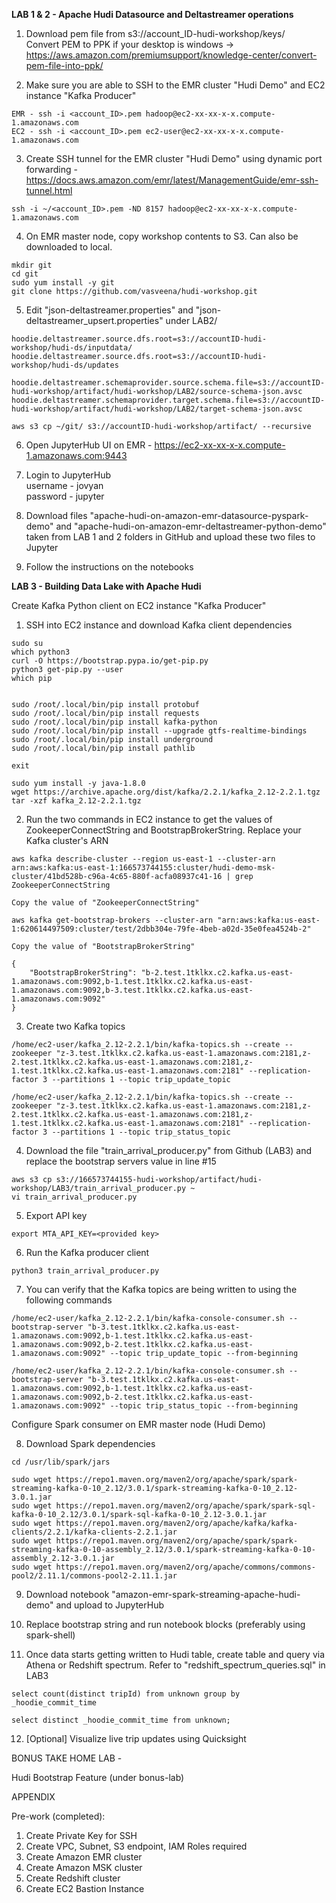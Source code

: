 **LAB 1 & 2 - Apache Hudi Datasource and Deltastreamer operations** <br />

1) Download pem file from s3://account_ID-hudi-workshop/keys/ <br />
Convert PEM to PPK if your desktop is windows -> https://aws.amazon.com/premiumsupport/knowledge-center/convert-pem-file-into-ppk/ <br />

2) Make sure you are able to SSH to the EMR cluster "Hudi Demo" and EC2 instance "Kafka Producer" <br />
```
EMR - ssh -i <account_ID>.pem hadoop@ec2-xx-xx-x-x.compute-1.amazonaws.com
EC2 - ssh -i <account_ID>.pem ec2-user@ec2-xx-xx-x-x.compute-1.amazonaws.com
```

3) Create SSH tunnel for the EMR cluster "Hudi Demo" using dynamic port forwarding -  https://docs.aws.amazon.com/emr/latest/ManagementGuide/emr-ssh-tunnel.html <br />
```
ssh -i ~/<account_ID>.pem -ND 8157 hadoop@ec2-xx-xx-x-x.compute-1.amazonaws.com
```

4) On EMR master node, copy workshop contents to S3. Can also be downloaded to local.

```
mkdir git
cd git
sudo yum install -y git
git clone https://github.com/vasveena/hudi-workshop.git
```

5) Edit "json-deltastreamer.properties" and "json-deltastreamer_upsert.properties" under LAB2/
```
hoodie.deltastreamer.source.dfs.root=s3://accountID-hudi-workshop/hudi-ds/inputdata/
hoodie.deltastreamer.source.dfs.root=s3://accountID-hudi-workshop/hudi-ds/updates

hoodie.deltastreamer.schemaprovider.source.schema.file=s3://accountID-hudi-workshop/artifact/hudi-workshop/LAB2/source-schema-json.avsc
hoodie.deltastreamer.schemaprovider.target.schema.file=s3://accountID-hudi-workshop/artifact/hudi-workshop/LAB2/target-schema-json.avsc

aws s3 cp ~/git/ s3://accountID-hudi-workshop/artifact/ --recursive
```

6) Open JupyterHub UI on EMR - https://ec2-xx-xx-x-x.compute-1.amazonaws.com:9443 <br />

7) Login to JupyterHub <br />
username - jovyan <br />
password - jupyter <br />

8) Download files "apache-hudi-on-amazon-emr-datasource-pyspark-demo" and "apache-hudi-on-amazon-emr-deltastreamer-python-demo" taken from LAB 1 and 2 folders in GitHub and upload these two files to Jupyter <br />

9) Follow the instructions on the notebooks <br />

**LAB 3 - Building Data Lake with Apache Hudi** <br />

Create Kafka Python client on EC2 instance "Kafka Producer" <br />

1) SSH into EC2 instance and download Kafka client dependencies <br />
```
sudo su
which python3
curl -O https://bootstrap.pypa.io/get-pip.py
python3 get-pip.py --user
which pip


sudo /root/.local/bin/pip install protobuf
sudo /root/.local/bin/pip install requests
sudo /root/.local/bin/pip install kafka-python
sudo /root/.local/bin/pip install --upgrade gtfs-realtime-bindings
sudo /root/.local/bin/pip install underground
sudo /root/.local/bin/pip install pathlib

exit

sudo yum install -y java-1.8.0
wget https://archive.apache.org/dist/kafka/2.2.1/kafka_2.12-2.2.1.tgz
tar -xzf kafka_2.12-2.2.1.tgz
```
2) Run the two commands in EC2 instance to get the values of ZookeeperConnectString and BootstrapBrokerString. Replace your Kafka cluster's ARN <br />

```
aws kafka describe-cluster --region us-east-1 --cluster-arn arn:aws:kafka:us-east-1:166573744155:cluster/hudi-demo-msk-cluster/41bd528b-c96a-4c65-880f-acfa08937c41-16 | grep ZookeeperConnectString

Copy the value of "ZookeeperConnectString"

aws kafka get-bootstrap-brokers --cluster-arn "arn:aws:kafka:us-east-1:620614497509:cluster/test/2dbb304e-79fe-4beb-a02d-35e0fea4524b-2"

Copy the value of "BootstrapBrokerString"

{
    "BootstrapBrokerString": "b-2.test.1tklkx.c2.kafka.us-east-1.amazonaws.com:9092,b-1.test.1tklkx.c2.kafka.us-east-1.amazonaws.com:9092,b-3.test.1tklkx.c2.kafka.us-east-1.amazonaws.com:9092"
}
```

3) Create two Kafka topics <br />

```
/home/ec2-user/kafka_2.12-2.2.1/bin/kafka-topics.sh --create --zookeeper "z-3.test.1tklkx.c2.kafka.us-east-1.amazonaws.com:2181,z-2.test.1tklkx.c2.kafka.us-east-1.amazonaws.com:2181,z-1.test.1tklkx.c2.kafka.us-east-1.amazonaws.com:2181" --replication-factor 3 --partitions 1 --topic trip_update_topic

/home/ec2-user/kafka_2.12-2.2.1/bin/kafka-topics.sh --create --zookeeper "z-3.test.1tklkx.c2.kafka.us-east-1.amazonaws.com:2181,z-2.test.1tklkx.c2.kafka.us-east-1.amazonaws.com:2181,z-1.test.1tklkx.c2.kafka.us-east-1.amazonaws.com:2181" --replication-factor 3 --partitions 1 --topic trip_status_topic

```

4) Download the file "train_arrival_producer.py" from Github (LAB3) and replace the bootstrap servers value in line #15 <br />

```
aws s3 cp s3://166573744155-hudi-workshop/artifact/hudi-workshop/LAB3/train_arrival_producer.py ~
vi train_arrival_producer.py

```

5) Export API key <br />
```
export MTA_API_KEY=<provided key>
```

6) Run the Kafka producer client <br />
```
python3 train_arrival_producer.py
```

7) You can verify that the Kafka topics are being written to using the following commands <br />
```
/home/ec2-user/kafka_2.12-2.2.1/bin/kafka-console-consumer.sh --bootstrap-server "b-3.test.1tklkx.c2.kafka.us-east-1.amazonaws.com:9092,b-1.test.1tklkx.c2.kafka.us-east-1.amazonaws.com:9092,b-2.test.1tklkx.c2.kafka.us-east-1.amazonaws.com:9092" --topic trip_update_topic --from-beginning

/home/ec2-user/kafka_2.12-2.2.1/bin/kafka-console-consumer.sh --bootstrap-server "b-3.test.1tklkx.c2.kafka.us-east-1.amazonaws.com:9092,b-1.test.1tklkx.c2.kafka.us-east-1.amazonaws.com:9092,b-2.test.1tklkx.c2.kafka.us-east-1.amazonaws.com:9092" --topic trip_status_topic --from-beginning
```
Configure Spark consumer on EMR master node (Hudi Demo) <br />

8)  Download Spark dependencies <br />
```
cd /usr/lib/spark/jars

sudo wget https://repo1.maven.org/maven2/org/apache/spark/spark-streaming-kafka-0-10_2.12/3.0.1/spark-streaming-kafka-0-10_2.12-3.0.1.jar
sudo wget https://repo1.maven.org/maven2/org/apache/spark/spark-sql-kafka-0-10_2.12/3.0.1/spark-sql-kafka-0-10_2.12-3.0.1.jar
sudo wget https://repo1.maven.org/maven2/org/apache/kafka/kafka-clients/2.2.1/kafka-clients-2.2.1.jar
sudo wget https://repo1.maven.org/maven2/org/apache/spark/spark-streaming-kafka-0-10-assembly_2.12/3.0.1/spark-streaming-kafka-0-10-assembly_2.12-3.0.1.jar
sudo wget https://repo1.maven.org/maven2/org/apache/commons/commons-pool2/2.11.1/commons-pool2-2.11.1.jar
```
9) Download notebook "amazon-emr-spark-streaming-apache-hudi-demo" and upload to JupyterHub <br />

10) Replace bootstrap string and run notebook blocks (preferably using spark-shell) <br />

11) Once data starts getting written to Hudi table, create table and query via Athena or Redshift spectrum. Refer to "redshift_spectrum_queries.sql" in LAB3 <br />

```
select count(distinct tripId) from unknown group by _hoodie_commit_time

select distinct _hoodie_commit_time from unknown;
```

12) [Optional] Visualize live trip updates using Quicksight <br />

BONUS TAKE HOME LAB - <br />

Hudi Bootstrap Feature (under bonus-lab) <br />

APPENDIX <br />

Pre-work (completed): <br />

1) Create Private Key for SSH
2) Create VPC, Subnet, S3 endpoint, IAM Roles required
3) Create Amazon EMR cluster
4) Create Amazon MSK cluster
5) Create Redshift cluster
6) Create EC2 Bastion Instance
